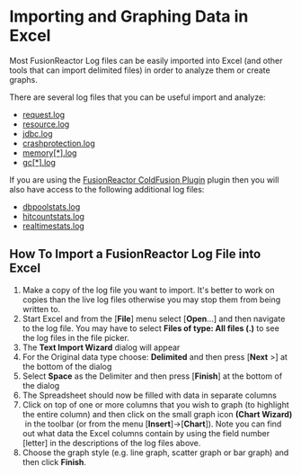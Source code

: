 # Importing and Graphing Data in Excel

Most FusionReactor Log files can be easily imported into Excel (and
other tools that can import delimited files) in order to analyze them or
create graphs.

There are several log files that you can be useful import and analyze:

-   [request.log](Files/Request-Log.md)
-   [resource.log](Files/Resource-Log.md)
-   [jdbc.log](Files/JDBC-Log.md)
-   [crashprotection.log](Files/Crash-Protection-Log.md)
-   [memory\[\*\].log](Memory-Logs.md)
-   [gc\[\*\].log](Files/Garbage-Collection-Logs.md)

If you are using the [FusionReactor ColdFusion Plugin](/frdocs/Data-insights/Extras/Plugins/FusionReactor-ColdFusion-Plugin/)
plugin then you will also have access to the following additional log files:

-   [dbpoolstats.log](/frdocs/Data-insights/Extras/Plugins/FusionReactor-ColdFusion-Plugin/#cf-stats)
-   [hitcountstats.log](/frdocs/Data-insights/Extras/Plugins/FusionReactor-ColdFusion-Plugin/#cf-hit-count)
-   [realtimestats.log](/frdocs/Data-insights/Extras/Plugins/FusionReactor-ColdFusion-Plugin/#cf-realtime)



## How To Import a FusionReactor Log File into Excel


1.  Make a copy of the log file you want to import. It's better to work
    on copies than the live log files otherwise you may stop them from
    being written to.
2.  Start Excel and from the \[**File**\] menu select \[**Open**...\]
    and then navigate to the log file. You may have to select **Files of
    type: All files (.)** to see the log files in the file picker.
3.  The **Text Import Wizard** dialog will appear
4.  For the Original data type choose: **Delimited** and then press
    \[**Next** &gt;\] at the bottom of the dialog
5.  Select **Space** as the Delimiter and then press \[**Finish**\] at
    the bottom of the dialog
6.  The Spreadsheet should now be filled with data in separate columns
7.  Click on top of one or more columns that you wish to graph (to
    highlight the entire column) and then click on the small graph icon
    **(Chart Wizard)**  in the toolbar (or from the menu
    \[**Insert**\]-&gt;\[**Chart**\]). Note you can find out what data
    the Excel columns contain by using the field number \[letter\] in
    the descriptions of the log files above.
8.  Choose the graph style (e.g. line graph, scatter graph or bar graph)
    and then click **Finish**.  

